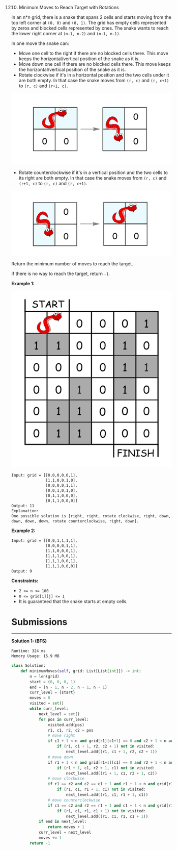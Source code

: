 1210. Minimum Moves to Reach Target with Rotations

In an n*n grid, there is a snake that spans 2 cells and starts moving from the top left corner at `(0, 0)` and `(0, 1)`. The grid has empty cells represented by zeros and blocked cells represented by ones. The snake wants to reach the lower right corner at `(n-1, n-2)` and `(n-1, n-1)`.

In one move the snake can:

* Move one cell to the right if there are no blocked cells there. This move keeps the horizontal/vertical position of the snake as it is.
* Move down one cell if there are no blocked cells there. This move keeps the horizontal/vertical position of the snake as it is.
* Rotate clockwise if it's in a horizontal position and the two cells under it are both empty. In that case the snake moves from `(r, c)` and `(r, c+1)` to `(r, c)` and `(r+1, c)`.

![1210_image-2](img/1210_image-2.png)

* Rotate counterclockwise if it's in a vertical position and the two cells to its right are both empty. In that case the snake moves from `(r, c)` and `(r+1, c)` to `(r, c)` and `(r, c+1)`.

![image-1](img/image-1.png)

Return the minimum number of moves to reach the target.

If there is no way to reach the target, return `-1`.

**Example 1:**

![image](img/image.png)

```
Input: grid = [[0,0,0,0,0,1],
               [1,1,0,0,1,0],
               [0,0,0,0,1,1],
               [0,0,1,0,1,0],
               [0,1,1,0,0,0],
               [0,1,1,0,0,0]]
Output: 11
Explanation:
One possible solution is [right, right, rotate clockwise, right, down, down, down, down, rotate counterclockwise, right, down].
```

**Example 2:**
```
Input: grid = [[0,0,1,1,1,1],
               [0,0,0,0,1,1],
               [1,1,0,0,0,1],
               [1,1,1,0,0,1],
               [1,1,1,0,0,1],
               [1,1,1,0,0,0]]
Output: 9
```

**Constraints:**

* `2 <= n <= 100`
* `0 <= grid[i][j] <= 1`
* It is guaranteed that the snake starts at empty cells.

# Submissions
---
**Solution 1: (BFS)**
```
Runtime: 324 ms
Memory Usage: 15.9 MB
```
```python
class Solution:
    def minimumMoves(self, grid: List[List[int]]) -> int:
        n = len(grid)
        start = (0, 0, 0, 1)
        end = (n - 1, n - 2, n - 1, n - 1)
        curr_level = {start}
        moves = 0
        visited = set()
        while curr_level:
            next_level = set()
            for pos in curr_level:
                visited.add(pos)
                r1, c1, r2, c2 = pos
                # move right
                if c1 + 1 < n and grid[r1][c1+1] == 0 and c2 + 1 < n and grid[r2][c2+1] == 0:
                    if (r1, c1 + 1, r2, c2 + 1) not in visited:
                        next_level.add((r1, c1 + 1, r2, c2 + 1))
                # move down
                if r1 + 1 < n and grid[r1+1][c1] == 0 and r2 + 1 < n and grid[r2+1][c2] == 0:
                    if (r1 + 1, c1, r2 + 1, c1) not in visited:
                        next_level.add((r1 + 1, c1, r2 + 1, c2))
                # move clockwise
                if r1 == r2 and c2 == c1 + 1 and r1 + 1 < n and grid[r1+1][c1] + grid[r1+1][c1+1] == 0 :
                    if (r1, c1, r1 + 1, c1) not in visited:
                        next_level.add((r1, c1, r1 + 1, c1))
                # move counterclockwise
                if c1 == c2 and r2 == r1 + 1 and c1 + 1 < n and grid[r1][c1+1] + grid[r1+1][c1+1] == 0:
                    if (r1, c1, r1, c1 + 1) not in visited:
                        next_level.add((r1, c1, r1, c1 + 1))
            if end in next_level:
                return moves + 1
            curr_level = next_level
            moves += 1
        return -1
```